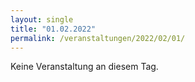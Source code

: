```yaml
---
layout: single
title: "01.02.2022"
permalink: /veranstaltungen/2022/02/01/
---
```


Keine Veranstaltung an diesem Tag.
